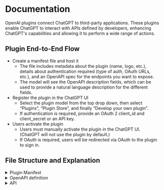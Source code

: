 # Documentation

OpenAI plugins connect ChatGPT to third-party applications. These plugins enable ChatGPT to interact with APIs defined by developers, enhancing ChatGPT's capabilities and allowing it to perform a wide range of actions.

## Plugin End-to-End Flow

- Create a manifest file and host it
  - The file includes metadata about the plugin (name, logo, etc.), details about authentication required (type of auth, OAuth URLs, etc.), and an OpenAPI spec for the endpoints you want to expose.
  - The model will see the OpenAPI description fields, which can be used to provide a natural language description for the different fields.
- Register the plugin in the ChatGPT UI
  - Select the plugin model from the top drop down, then select “Plugins”, “Plugin Store”, and finally “Develop your own plugin”.
  - If authentication is required, provide an OAuth 2 client_id and client_secret or an API key.
- Users activate the plugin
  - Users must manually activate the plugin in the ChatGPT UI. (ChatGPT will not use the plugin by default.)
  - If OAuth is required, users will be redirected via OAuth to the plugin to sign in.

## File Structure and Explanation

<details>
<summary>Plugin Manifest</summary>

### ai-plugin.json

Every plugin requires a ai-plugin.json file, which needs to be hosted on the API’s domain. For example, a company called example.com would make the plugin JSON file accessible via an https://example.com domain since that is where their API is hosted. When the user installs the plugin via the ChatGPT UI, on the backend ChatGPT looks for a file located at /.well-known/ai-plugin.json. The /.well-known folder is required and must exist on your domain in order for ChatGPT to connect with your plugin. If there is no file found, the plugin cannot be installed. For local development, you can use HTTP but if you are pointing to a remote server, HTTPS is required.

</details>

<details>
<summary>OpenAPI definition</summary>

### openapi.yaml

This file is used to build the OpenAPI specification to document the API. The model in ChatGPT does not know anything about the API other than what is defined in the OpenAPI specification and manifest file. This means that if you have an extensive API, you need not expose all functionality to the model and can choose specific endpoints. For example, if you have a social media API, you might want to have the model access content from the site through a GET request but prevent the model from being able to comment on users posts in order to reduce the chance of spam. The OpenAPI specification is the wrapper that sits on top of the API.

We start by defining the specification version, the title, description, and version number. When a query is run in ChatGPT, it will look at the description that is defined in the info section to determine if the plugin is relevant for the user query.

- Keep in mind the following limits in your OpenAPI specification, which are subject to change:
  - 200 characters max for each API endpoint description/summary field in API specification
  - 200 characters max for each API param description field in API specification

Since we are running our server locally, we want to set the server to point to your localhost URL.

</details>

<details>
<summary>API</summary>

### main.py

Note: Setting CORS to allow chat.openapi.com is only required when running a localhost plugin

The file is used to define the API endpoints to create, update, delete and fetch todo list items for a specefic user.

the framework used to build the API is quart which is a Fast Python web microframework. Using Quart you can:

- write JSON APIs e.g. a RESTful API.
- render and serve HTML e.g. a blog.
- serve WebSockets e.g. a simple chat.
- stream responses e.g. serve video.

all of the above in a single app, or do pretty much anything over the HTTP or WebSocket protocols.

</details>
